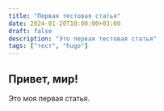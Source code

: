 ```yaml
---
title: "Первая тестовая статья"
date: 2024-01-20T10:00:00+03:00
draft: false
description: "Это первая тестовая статья"
tags: ["тест", "hugo"]
---
```


## Привет, мир!

Это моя первая статья.
